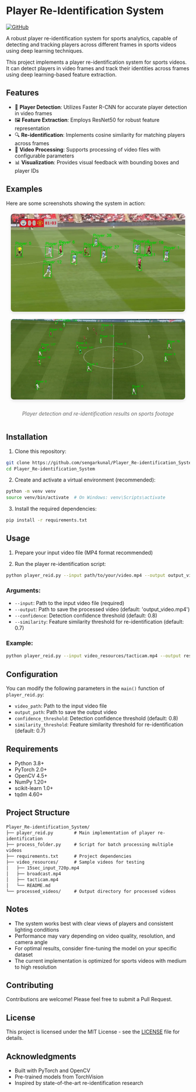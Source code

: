 # Player Re-Identification System

[![GitHub](https://img.shields.io/github/license/sengarkunal/Player_Re-identification_System)](https://github.com/sengarkunal/Player_Re-identification_System/blob/main/LICENSE)

A robust player re-identification system for sports analytics, capable of detecting and tracking players across different frames in sports videos using deep learning techniques.

This project implements a player re-identification system for sports videos. It can detect players in video frames and track their identities across frames using deep learning-based feature extraction.

## Features

- 🎯 **Player Detection**: Utilizes Faster R-CNN for accurate player detection in video frames
- 🖼️ **Feature Extraction**: Employs ResNet50 for robust feature representation
- 🔍 **Re-identification**: Implements cosine similarity for matching players across frames
- 🎥 **Video Processing**: Supports processing of video files with configurable parameters
- 📊 **Visualization**: Provides visual feedback with bounding boxes and player IDs

## Examples

Here are some screenshots showing the system in action:

<div align="center" style="display: flex; flex-direction: column; align-items: center; gap: 20px; margin: 20px 0;">
  <img src="docs/images/img1.png" alt="Player Re-identification Example 1" style="max-width: 95%; height: auto; border-radius: 8px; box-shadow: 0 4px 8px rgba(0,0,0,0.1);">
  <img src="docs/images/img2.png" alt="Player Re-identification Example 2" style="max-width: 95%; height: auto; border-radius: 8px; box-shadow: 0 4px 8px rgba(0,0,0,0.1);">
  <p style="margin-top: 10px; color: #666; font-style: italic;">Player detection and re-identification results on sports footage</p>
</div>

## Installation

1. Clone this repository:
```bash
git clone https://github.com/sengarkunal/Player_Re-identification_System.git
cd Player_Re-identification_System
```

2. Create and activate a virtual environment (recommended):
```bash
python -m venv venv
source venv/bin/activate  # On Windows: venv\Scripts\activate
```

3. Install the required dependencies:
```bash
pip install -r requirements.txt
```

## Usage

1. Prepare your input video file (MP4 format recommended)

2. Run the player re-identification script:
```bash
python player_reid.py --input path/to/your/video.mp4 --output output_video.mp4
```

### Arguments:
- `--input`: Path to the input video file (required)
- `--output`: Path to save the processed video (default: 'output_video.mp4')
- `--confidence`: Detection confidence threshold (default: 0.8)
- `--similarity`: Feature similarity threshold for re-identification (default: 0.7)

### Example:
```bash
python player_reid.py --input video_resources/tacticam.mp4 --output results/processed_tacticam.mp4 --confidence 0.75
```

## Configuration

You can modify the following parameters in the `main()` function of `player_reid.py`:

- `video_path`: Path to the input video file
- `output_path`: Path to save the output video
- `confidence_threshold`: Detection confidence threshold (default: 0.8)
- `similarity_threshold`: Feature similarity threshold for re-identification (default: 0.7)

## Requirements

- Python 3.8+
- PyTorch 2.0+
- OpenCV 4.5+
- NumPy 1.20+
- scikit-learn 1.0+
- tqdm 4.60+

## Project Structure

```
Player_Re-identification_System/
├── player_reid.py        # Main implementation of player re-identification
├── process_folder.py     # Script for batch processing multiple videos
├── requirements.txt      # Project dependencies
├── video_resources/      # Sample videos for testing
│   ├── 15sec_input_720p.mp4
│   ├── broadcast.mp4
│   ├── tacticam.mp4
│   └── README.md
└── processed_videos/     # Output directory for processed videos
```

## Notes

- The system works best with clear views of players and consistent lighting conditions
- Performance may vary depending on video quality, resolution, and camera angle
- For optimal results, consider fine-tuning the model on your specific dataset
- The current implementation is optimized for sports videos with medium to high resolution

## Contributing

Contributions are welcome! Please feel free to submit a Pull Request.

## License

This project is licensed under the MIT License - see the [LICENSE](LICENSE) file for details.

## Acknowledgments

- Built with PyTorch and OpenCV
- Pre-trained models from TorchVision
- Inspired by state-of-the-art re-identification research
